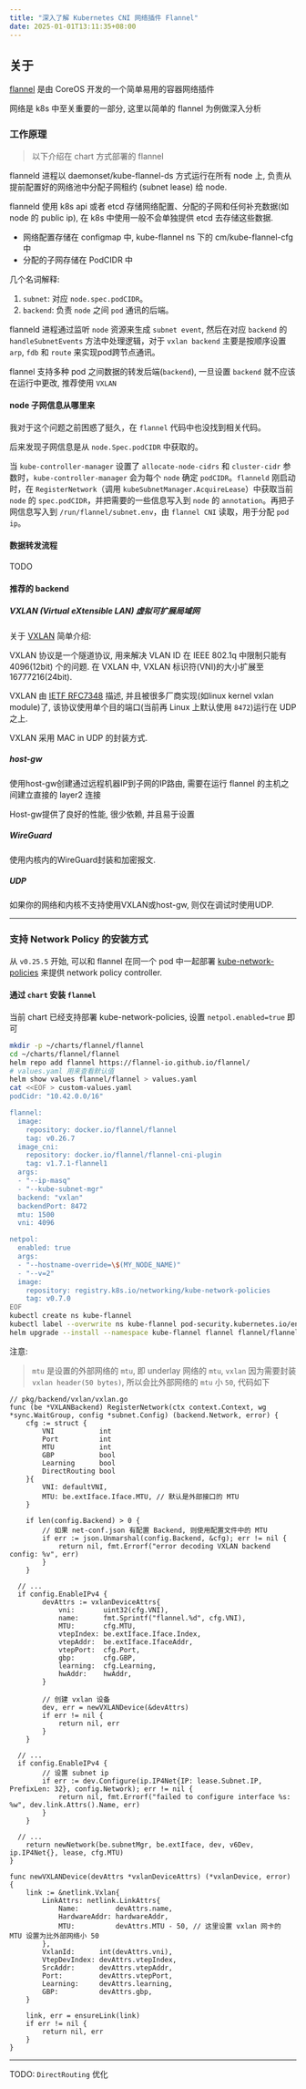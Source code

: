 ```yaml
---
title: "深入了解 Kubernetes CNI 网络插件 Flannel"
date: 2025-01-01T13:11:35+08:00
---
```


## 关于

[flannel](https://github.com/flannel-io/flannel) 是由 CoreOS 开发的一个简单易用的容器网络插件

网络是 k8s 中至关重要的一部分, 这里以简单的 flannel 为例做深入分析

### 工作原理

> 以下介绍在 chart 方式部署的 flannel

flanneld 进程以 daemonset/kube-flannel-ds 方式运行在所有 node 上, 负责从提前配置好的网络池中分配子网租约 (subnet lease) 给 node.

flanneld 使用 k8s api 或者 etcd 存储网络配置、分配的子网和任何补充数据(如 node 的 public ip), 在 k8s 中使用一般不会单独提供 etcd 去存储这些数据.
- 网络配置存储在 configmap 中, kube-flannel ns 下的 cm/kube-flannel-cfg 中
- 分配的子网存储在 PodCIDR 中

几个名词解释:

1. `subnet`: 对应 `node.spec.podCIDR`。
2. `backend`: 负责 `node` 之间 `pod` 通讯的后端。

flanneld 进程通过监听 `node` 资源来生成 `subnet event`, 然后在对应 `backend` 的 `handleSubnetEvents` 方法中处理逻辑，对于 `vxlan backend` 主要是按顺序设置 `arp`, `fdb` 和 `route` 来实现pod跨节点通讯。

flannel 支持多种 pod 之间数据的转发后端(`backend`), 一旦设置 `backend` 就不应该在运行中更改, 推荐使用 `VXLAN`

#### node 子网信息从哪里来

我对于这个问题之前困惑了挺久，在 `flannel` 代码中也没找到相关代码。

后来发现子网信息是从 `node.Spec.podCIDR` 中获取的。

当 `kube-controller-manager` 设置了 `allocate-node-cidrs` 和 `cluster-cidr` 参数时，`kube-controller-manager` 会为每个 `node` 确定 `podCIDR`。`flanneld` 刚启动时，在 `RegisterNetwork`（调用 `kubeSubnetManager.AcquireLease`）中获取当前 `node` 的 `spec.podCIDR`，并把需要的一些信息写入到 `node` 的 `annotation`。再把子网信息写入到 `/run/flannel/subnet.env`，由 `flannel CNI` 读取，用于分配 `pod ip`。

#### 数据转发流程

TODO

#### 推荐的 backend

##### VXLAN (Virtual eXtensible LAN) 虚拟可扩展局域网

关于 [VXLAN](https://www.kernel.org/doc/Documentation/networking/vxlan.txt) 简单介绍:

VXLAN 协议是一个隧道协议, 用来解决 VLAN ID 在 IEEE 802.1q 中限制只能有 4096(12bit) 个的问题. 在 VXLAN 中, VXLAN 标识符(VNI)的大小扩展至 16777216(24bit).

VXLAN 由 [IETF RFC7348](https://datatracker.ietf.org/doc/html/rfc7348) 描述, 并且被很多厂商实现(如linux kernel vxlan module)了, 该协议使用单个目的端口(当前再 Linux 上默认使用 `8472`)运行在 UDP 之上.

VXLAN 采用 MAC in UDP 的封装方式.

##### host-gw

使用host-gw创建通过远程机器IP到子网的IP路由, 需要在运行 flannel 的主机之间建立直接的 layer2 连接

Host-gw提供了良好的性能, 很少依赖, 并且易于设置

##### WireGuard

使用内核内的WireGuard封装和加密报文.

##### UDP

如果你的网络和内核不支持使用VXLAN或host-gw, 则仅在调试时使用UDP.

---

### 支持 Network Policy 的安装方式

从 `v0.25.5` 开始, 可以和 flannel 在同一个 pod 中一起部署 [kube-network-policies](https://github.com/kubernetes-sigs/kube-network-policies) 来提供 network policy controller.

#### 通过 `chart` 安装 `flannel`

当前 chart 已经支持部署 kube-network-policies, 设置 `netpol.enabled=true` 即可

```bash
mkdir -p ~/charts/flannel/flannel
cd ~/charts/flannel/flannel
helm repo add flannel https://flannel-io.github.io/flannel/
# values.yaml 用来查看默认值
helm show values flannel/flannel > values.yaml
cat <<EOF > custom-values.yaml
podCidr: "10.42.0.0/16"

flannel:
  image:
    repository: docker.io/flannel/flannel
    tag: v0.26.7
  image_cni:
    repository: docker.io/flannel/flannel-cni-plugin
    tag: v1.7.1-flannel1
  args:
  - "--ip-masq"
  - "--kube-subnet-mgr"
  backend: "vxlan"
  backendPort: 8472
  mtu: 1500
  vni: 4096

netpol:
  enabled: true
  args:
  - "--hostname-override=\$(MY_NODE_NAME)"
  - "--v=2"
  image:
    repository: registry.k8s.io/networking/kube-network-policies
    tag: v0.7.0
EOF
kubectl create ns kube-flannel
kubectl label --overwrite ns kube-flannel pod-security.kubernetes.io/enforce=privileged
helm upgrade --install --namespace kube-flannel flannel flannel/flannel -f custom-values.yaml
```

注意:

> `mtu` 是设置的外部网络的 `mtu`, 即 underlay 网络的 `mtu`, `vxlan` 因为需要封装 `vxlan header(50 bytes)`, 所以会比外部网络的 `mtu` 小 `50`, 代码如下

```golang
// pkg/backend/vxlan/vxlan.go
func (be *VXLANBackend) RegisterNetwork(ctx context.Context, wg *sync.WaitGroup, config *subnet.Config) (backend.Network, error) {
	cfg := struct {
		VNI           int
		Port          int
		MTU           int
		GBP           bool
		Learning      bool
		DirectRouting bool
	}{
		VNI: defaultVNI,
		MTU: be.extIface.Iface.MTU, // 默认是外部接口的 MTU
	}

	if len(config.Backend) > 0 {
		// 如果 net-conf.json 有配置 Backend, 则使用配置文件中的 MTU
		if err := json.Unmarshal(config.Backend, &cfg); err != nil {
			return nil, fmt.Errorf("error decoding VXLAN backend config: %v", err)
		}
	}

  // ...
  if config.EnableIPv4 {
		devAttrs := vxlanDeviceAttrs{
			vni:       uint32(cfg.VNI),
			name:      fmt.Sprintf("flannel.%d", cfg.VNI),
			MTU:       cfg.MTU,
			vtepIndex: be.extIface.Iface.Index,
			vtepAddr:  be.extIface.IfaceAddr,
			vtepPort:  cfg.Port,
			gbp:       cfg.GBP,
			learning:  cfg.Learning,
			hwAddr:    hwAddr,
		}

		// 创建 vxlan 设备
		dev, err = newVXLANDevice(&devAttrs)
		if err != nil {
			return nil, err
		}
	}

  // ...
  if config.EnableIPv4 {
		// 设置 subnet ip
		if err := dev.Configure(ip.IP4Net{IP: lease.Subnet.IP, PrefixLen: 32}, config.Network); err != nil {
			return nil, fmt.Errorf("failed to configure interface %s: %w", dev.link.Attrs().Name, err)
		}
	}

  // ...
	return newNetwork(be.subnetMgr, be.extIface, dev, v6Dev, ip.IP4Net{}, lease, cfg.MTU)
}

func newVXLANDevice(devAttrs *vxlanDeviceAttrs) (*vxlanDevice, error) {
	link := &netlink.Vxlan{
		LinkAttrs: netlink.LinkAttrs{
			Name:         devAttrs.name,
			HardwareAddr: hardwareAddr,
			MTU:          devAttrs.MTU - 50, // 这里设置 vxlan 网卡的 MTU 设置为比外部网络小 50
		},
		VxlanId:      int(devAttrs.vni),
		VtepDevIndex: devAttrs.vtepIndex,
		SrcAddr:      devAttrs.vtepAddr,
		Port:         devAttrs.vtepPort,
		Learning:     devAttrs.learning,
		GBP:          devAttrs.gbp,
	}

	link, err = ensureLink(link)
	if err != nil {
		return nil, err
	}
}
```

---

TODO: `DirectRouting` 优化
